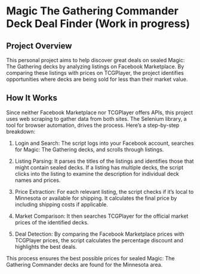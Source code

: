 # Magic The Gathering Commander Deck Deal Finder (Work in progress)

## Project Overview
This personal project aims to help discover great deals on sealed Magic: The Gathering decks by analyzing listings on Facebook Marketplace. By comparing these listings with prices on TCGPlayer, the project identifies opportunities where decks are being sold for less than their market value.

## How It Works
Since neither Facebook Marketplace nor TCGPlayer offers APIs, this project uses web scraping to gather data from both sites. The Selenium library, a tool for browser automation, drives the process. Here’s a step-by-step breakdown:

1. Login and Search: The script logs into your Facebook account, searches for Magic: The Gathering decks, and scrolls through listings.

2. Listing Parsing: It parses the titles of the listings and identifies those that might contain sealed decks. If a listing has multiple decks, the script clicks into the listing to examine the description for individual deck names and prices.

3. Price Extraction: For each relevant listing, the script checks if it’s local to Minnesota or available for shipping. It calculates the final price by including shipping costs if applicable.

4. Market Comparison: It then searches TCGPlayer for the official market prices of the identified decks.

5. Deal Detection: By comparing the Facebook Marketplace prices with TCGPlayer prices, the script calculates the percentage discount and highlights the best deals.

This process ensures the best possible prices for sealed Magic: The Gathering Commander decks are found for the Minnesota area.
